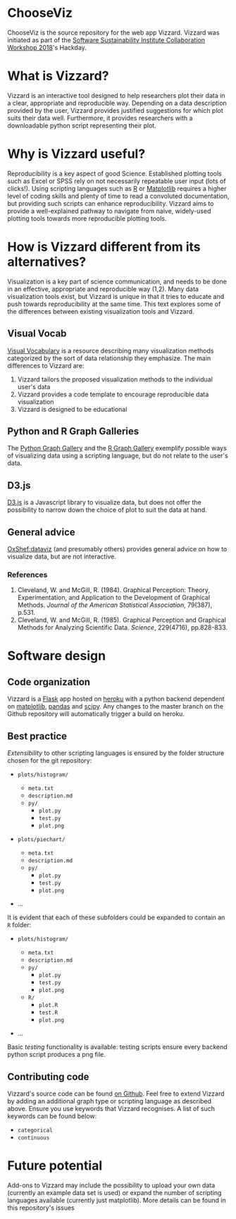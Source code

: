 # ChooseViz

ChooseViz is the source repository for the web app Vizzard. Vizzard was initiated as part of the [Software Sustainability Institute Collaboration Workshop 2018](https://www.software.ac.uk/cw18/)'s Hackday.

# What is Vizzard?
Vizzard is an interactive tool designed to help researchers plot their data in a clear, appropriate and reproducible way. Depending on a data description provided by the user, Vizzard provides justified suggestions for which plot suits their data well. Furthermore, it provides researchers with a downloadable python script representing their plot.

# Why is Vizzard useful?

Reproducibility is a key aspect of good Science. Established plotting tools such as Excel or SPSS rely on not necessarily repeatable user input (lots of clicks!). Using scripting languages such as [R](https://www.rdocumentation.org/) or [Matplotlib](https://matplotlib.org/users/index.html) requires a higher level of coding skills and plenty of time to read a convoluted documentation, but providing such scripts can enhance reproducibility. Vizzard aims to provide a well-explained pathway to navigate from naive, widely-used plotting tools towards more reproducible plotting tools.

# How is Vizzard different from its alternatives?

Visualization is a key part of science communication, and needs to be done in an effective, appropriate and reproducible way (1,2). Many data visualization tools exist, but Vizzard is unique in that it tries to educate and push towards reproducibility at the same time. This text explores some of the differences between existing visualization tools and Vizzard.

## Visual Vocab

[Visual Vocabulary](http://ft-interactive.github.io/visual-vocabulary/) is a resource describing many visualization methods categorized by the sort of data relationship they emphasize. The main differences to Vizzard are:
1. Vizzard tailors the proposed visualization methods to the individual user's data
2. Vizzard provides a code template to encourage reproducible data visualization
3. Vizzard is designed to be educational

## Python and R Graph Galleries

The [Python Graph Gallery](https://python-graph-gallery.com/) and the [R Graph Gallery](https://www.r-graph-gallery.com/) exemplify possible ways of visualizing data using a scripting language, but do not relate to the user's data.

## D3.js
[D3.js](https://d3js.org/) is a Javascript library to visualize data, but does not offer the possibility to narrow down the choice of plot to suit the data at hand.

## General advice
[OxShef:dataviz](https://oxshef.github.io/oxshef/training-resources.html) (and presumably others) provides general advice on how to visualize data, but are not interactive.

### References

1. Cleveland, W. and McGill, R. (1984). Graphical Perception: Theory, Experimentation, and Application to the Development of Graphical Methods. _Journal of the American Statistical Association_, 79(387), p.531.
2. Cleveland, W. and McGill, R. (1985). Graphical Perception and Graphical Methods for Analyzing Scientific Data. _Science_, 229(4716), pp.828-833.


# Software design

## Code organization

Vizzard is a [Flask](http://flask.pocoo.org/) app hosted on [heroku](https://www.heroku.com/) with a python backend dependent on [matplotlib](https://matplotlib.org/), [pandas](https://pandas.pydata.org/) and [scipy](https://www.scipy.org/). Any changes to the master branch on the Github repository will automatically trigger a build on heroku.

## Best practice

_Extensibility_ to other scripting languages is ensured by the folder structure chosen for the git repository:

* `plots/histogram/`
  * `meta.txt`
  * `description.md`
  * `py/`
     * `plot.py`
     * `test.py`
     * `plot.png`

* `plots/piechart/`
  * `meta.txt`
  * `description.md`
  * `py/`
    * `plot.py`
    * `test.py`
    * `plot.png`

* ...

It is evident that each of these subfolders could be expanded to contain an `R` folder:

* `plots/histogram/`
  * `meta.txt`
  * `description.md`
  * `py/`
    * `plot.py`
    * `test.py`
    * `plot.png`
  * `R/`
    * `plot.R`
    * `test.R`
    * `plot.png`

* ...

Basic _testing_ functionality is available: testing scripts ensure every backend python script produces a png file. 

## Contributing code

Vizzard's source code can be found [on Github](https://github.com/trallard/ChooseViz). Feel free to extend Vizzard by adding an additional graph type or scripting language as described above. Ensure you use keywords that Vizzard recognises. A list of such keywords can be found below:

* `categorical`
* `continuous`


# Future potential

Add-ons to Vizzard may include the possibility to upload your own data (currently an example data set is used) or expand the number of scripting languages available (currently just matplotlib). More details can be found in this repository's issues


